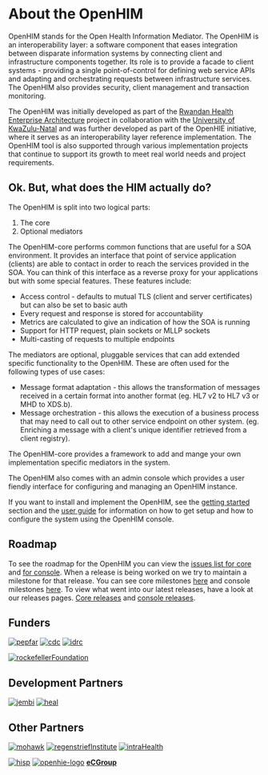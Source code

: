 About the OpenHIM
=================

OpenHIM stands for the Open Health Information Mediator. The OpenHIM is an interoperability layer: a software component that eases integration between disparate information systems by connecting client and infrastructure components together. Its role is to provide a facade to client systems - providing a single point-of-control for defining web service APIs and adapting and orchestrating requests between infrastructure services. The OpenHIM also provides security, client management and transaction monitoring.

The OpenHIM was initially developed as part of the [Rwandan Health Enterprise Architecture](https://jembiprojects.jira.com/wiki/display/RHEAPILOT/Home) project in collaboration with the [University of KwaZulu-Natal](http://heal.cs.ukzn.ac.za/) and was further developed as part of the OpenHIE initiative, where it serves as an interoperability layer reference implementation. The OpenHIM tool is also supported through various implementation projects that continue to support its growth to meet real world needs and project requirements.

## Ok. But, what does the HIM actually do?

The OpenHIM is split into two logical parts:

1. The core
2. Optional mediators

The OpenHIM-core performs common functions that are useful for a SOA environment. It provides an interface that point of service application (clients) are able to contact in order to reach the services provided in the SOA. You can think of this interface as a reverse proxy for your applications but with some special features. These features include:

* Access control - defaults to mutual TLS (client and server certificates) but can also be set to basic auth
* Every request and response is stored for accountability
* Metrics are calculated to give an indication of how the SOA is running
* Support for HTTP request, plain sockets or MLLP sockets
* Multi-casting of requests to multiple endpoints

The mediators are optional, pluggable services that can add extended specific functionality to the OpenHIM. These are often used for the following types of use cases:

* Message format adaptation - this allows the transformation of messages received in a certain format into another format (eg. HL7 v2 to HL7 v3 or MHD to XDS.b).
* Message orchestration - this allows the execution of a business process that may need to call out to other service endpoint on other system. (eg. Enriching a message with a client's unique identifier retrieved from a client registry).

The OpenHIM-core provides a framework to add and mange your own implementation specific mediators in the system.

The OpenHIM also comes with an admin console which provides a user fiendly interface for configuring and managing an OpenHIM instance.

If you want to install and implement the OpenHIM, see the [getting started](/getting-started.html) section and the [user guide](/user-guide/index.html) for information on how to get setup and how to configure the system using the OpenHIM console.

## Roadmap

To see the roadmap for the OpenHIM you can view the [issues list for core](https://github.com/jembi/openhim-core-js/issues) and [for console](https://github.com/jembi/openhim-console/issues). When a release is being worked on we try to maintain a milestone for that release. You can see core milestones [here](https://github.com/jembi/openhim-core-js/milestones) and console milestones [here](https://github.com/jembi/openhim-console/milestones). To view what went into our latest releases, have a look at our releases pages. [Core releases](https://github.com/jembi/openhim-core-js/releases) and [console releases](https://github.com/jembi/openhim-console/releases).

## Funders

[![pepfar](/_static/funders/pepfar.jpg)](http://www.pepfar.gov/ "PEPFAR")
[![cdc](/_static/funders/cdc.jpg)](http://www.cdc.gov/ "CDC")
[![idrc](/_static/funders/idrc.jpg)](http://www.idrc.ca/EN/Pages/default.aspx "IDRC")

[![rockefellerFoundation](/_static/funders/rockefellerFoundation.jpg)](http://www.rockefellerfoundation.org/ "Rockefeller Foundation")

## Development Partners

[![jembi](/_static/funders/jembi.png)](http://jembi.org)
[![heal](/_static/funders/heal.png)](http://heal.cs.ukzn.ac.za/ "HeAL UKZN")

## Other Partners

[![mohawk](/_static/funders/mohawk.jpg)](http://www.mohawkcollege.ca/ "Mohawk College")
[![regenstriefInstitute](/_static/funders/regenstriefInstitute.jpg)](http://www.regenstrief.org/ "Regenstrief Institute")
[![intraHealth](/_static/funders/intraHealth.jpg)](http://www.intrahealth.org/ "InntraHealth")

[![hisp](/_static/funders/hisp.png)](http://hisp.org)
[![openhie-logo](/_static/funders/openhie-logo.png)](http://ohie.org)
[**eCGroup**](http://www.ecgroupinc.com/index.htm "eCGroup")
